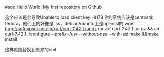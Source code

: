 #soo
Hello World!
My first repository on Github


这个应该是会导致Unable to load client key -8178
你的系统应该是centos或fedora，他们上的好像是nss，debian/ubuntu上是openssl的
wget http://soft.vpser.net/lib/curl/curl-7.42.1.tar.gz
tar zxf curl-7.42.1.tar.gz && cd curl-7.42.1
./configure --prefix=/usr --without-nss --with-ssl
make &&make install

这样就能替换到原来的curl
